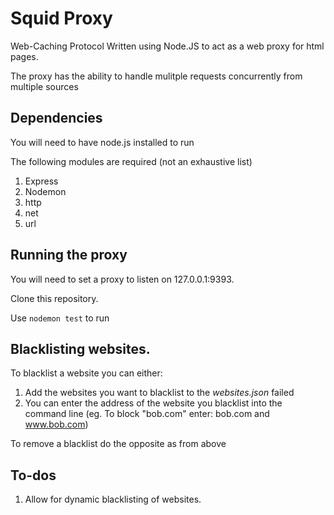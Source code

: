 # Squid Proxy

Web-Caching Protocol Written using Node.JS to act as a web proxy for html pages.

The proxy has the ability to handle mulitple requests concurrently from multiple sources

## Dependencies
You will need to have node.js installed to run

The following modules are required (not an exhaustive list)

1.  Express
2.  Nodemon
3.  http
4.  net
5.  url

## Running the proxy

You will need to set a proxy to listen on 127.0.0.1:9393.

Clone this repository.

Use `nodemon test` to run

## Blacklisting websites.

To blacklist a website you can either:

1.  Add the websites you want to blacklist to the *websites.json* failed
2.  You can enter the address of the website you blacklist into the command line (eg. To block "bob.com" enter: bob.com and www.bob.com)

To remove a blacklist do the opposite as from above

## To-dos

1.  Allow for dynamic blacklisting of websites.
